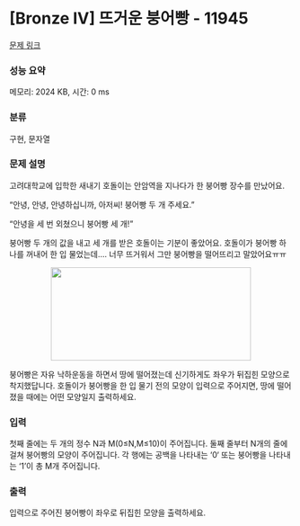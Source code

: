 # [Bronze IV] 뜨거운 붕어빵 - 11945 

[문제 링크](https://www.acmicpc.net/problem/11945) 

### 성능 요약

메모리: 2024 KB, 시간: 0 ms

### 분류

구현, 문자열

### 문제 설명

<p>고려대학교에 입학한 새내기 호돌이는 안암역을 지나다가 한 붕어빵 장수를 만났어요.</p>

<p>“안녕, 안녕, 안녕하십니까, 아저씨! 붕어빵 두 개 주세요.”</p>

<p>“안녕을 세 번 외쳤으니 붕어빵 세 개!”</p>

<p>붕어빵 두 개의 값을 내고 세 개를 받은 호돌이는 기분이 좋았어요. 호돌이가 붕어빵 하나를 꺼내어 한 입 물었는데…. 너무 뜨거워서 그만 붕어빵을 떨어뜨리고 말았어요ㅠㅠ</p>

<p style="text-align:center"><img alt="" src="https://onlinejudgeimages.s3-ap-northeast-1.amazonaws.com/problem/11945/1.png" style="height:166px; width:356px"></p>

<p>붕어빵은 자유 낙하운동을 하면서 땅에 떨어졌는데 신기하게도 좌우가 뒤집힌 모양으로 착지했답니다. 호돌이가 붕어빵을 한 입 물기 전의 모양이 입력으로 주어지면, 땅에 떨어졌을 때에는 어떤 모양일지 출력하세요.</p>

### 입력 

 <p>첫째 줄에는 두 개의 정수 N과 M(0≤N,M≤10)이 주어집니다. 둘째 줄부터 N개의 줄에 걸쳐 붕어빵의 모양이 주어집니다. 각 행에는 공백을 나타내는 ‘0‘ 또는 붕어빵을 나타내는 ‘1’이 총 M개 주어집니다. </p>

### 출력 

 <p>입력으로 주어진 붕어빵이 좌우로 뒤집힌 모양을 출력하세요.</p>

